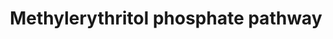 ---
annotations:
- id: CL:0000610
  type: Cell Type Ontology
  value: obsolete plant cell
- id: PW:0000217
  parent: classic metabolic pathway
  type: Pathway Ontology
  value: tetrahydrobiopterin metabolic pathway
authors:
- Pjaiswal
- Egonw
- MaintBot
- Mkutmon
- DeSl
citedin: ''
communities:
- Plants
description: In plants, the 2-C-methyl-d-erythritol 4-phosphate (MEP) pathway located
  in the plastids provides precursors for the isoprenoid hormones, monoterpenes, carotenoids
  and chlorophyll side chains, prenylquinones and tocopherol biosynthesis.
last-edited: 2025-06-30
ndex: null
organisms:
- Oryza sativa
redirect_from:
- /index.php/Pathway:WP2212
- /instance/WP2212
- /instance/WP2212_r139675
revision: r139675
schema-jsonld:
- '@context': https://schema.org/
  '@id': https://wikipathways.github.io/pathways/WP2212.html
  '@type': Dataset
  creator:
    '@type': Organization
    name: WikiPathways
  description: In plants, the 2-C-methyl-d-erythritol 4-phosphate (MEP) pathway located
    in the plastids provides precursors for the isoprenoid hormones, monoterpenes,
    carotenoids and chlorophyll side chains, prenylquinones and tocopherol biosynthesis.
  keywords:
  - 1-deoxy-D-xylulose 5-phosphate
  - 1-hydroxy-2-methyl-2-(E)-butenyl 4-diphosphate
  - 2-C-methyl-D-erythritol-2,4-cyclodiphosphate
  - 2-C-methyl-D-erythritol-4-phosphate
  - 2-phospho-4-(cytidine 5'-diphospho)-2-C-methyl-D-erythritol
  - 4-(cytidine 5'-diphospho)-2-C-methyl-D-erythritol
  - ADP
  - ATP
  - CMP
  - CO2
  - CTP
  - D-glyceraldehyde-3-phosphate
  - EC:1.1.1.267
  - EC:1.17.1.2
  - EC:1.17.4.3
  - EC:2.2.1.7
  - EC:2.7.1.148
  - EC:2.7.7.60
  - EC:4.6.1.12
  - EC:5.3.3.2
  - H+
  - H₂O
  - LOC_Os01g01710
  - LOC_Os01g58790
  - LOC_Os01g66360
  - LOC_Os02g39160
  - LOC_Os02g45660
  - LOC_Os03g52170
  - LOC_Os05g33840
  - LOC_Os05g34180
  - LOC_Os06g05100
  - LOC_Os07g09190
  - LOC_Os07g36190
  - LOC_Os07g40260
  - NAD(P)+
  - NAD(P)H
  - NADP+
  - NADPH
  - dimethylallyl-PP
  - diphosphate
  - pyruvate
  - Î”3-isopentenyl-PP
  license: CC0
  name: Methylerythritol phosphate pathway
seo: CreativeWork
title: Methylerythritol phosphate pathway
wpid: WP2212
---
